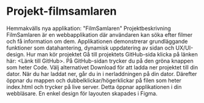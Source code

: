 # Projekt-filmsamlaren
Hemmakvälls nya applikation: "FilmSamlaren"
Projektbeskrivning
FilmSamlaren är en webbapplikation där användaren kan söka efter filmer och få information om dem. Applikationen demonstrerar grundläggande funktioner som datahantering, dynamisk uppdatering av sidan och UX/UI-design.
Hur man kör projektet
Gå till projektets GitHub-sida klicka på länken här: <Länk till GitHub>. På GitHub-sidan trycker du på den gröna knappen som heter Code. Välj alternativet Download för att ladda ner projektet till din dator. När du har laddat ner, går du in i nerladdningen på din dator. Därefter öppnar du mappen och dubbelklickar/högerklickar på filen som heter index.html och trycker på live server. Detta öppnar applikationen i din webbläsare.
En enkel design för layouten skapades i Figma.